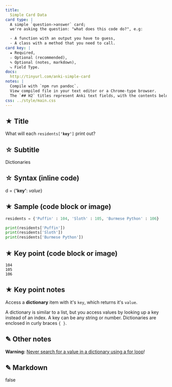 ```yaml
---
title:
  Simple Card Data
card type: |
  A simple `question->answer` card;
  we're asking the question: "what does this code do?", e.g:

  - A function with an output you have to guess,
  - A class with a method that you need to call.
card key: |
  ★ Required,
  ☆ Optional (recommended),
  ✎ Optional (notes, markdown),
  ⤷ Field Type.
docs:
  http://tinyurl.com/anki-simple-card
notes: |
  Compile with `npm run pandoc`.
  View compiled file in your text editor or a Chrome-type browser.
  The `## H2` titles represent Anki text fields, with the contents below.
css: ../style/main.css
---
```



<!-- -------------------------------------------------------------------------
    ★ Title

    ⤷ `string` (auto wrapped with a `H1` tag)
-------------------------------------------------------------------------- -->
## ★ Title

What will each <code>residents[<b>'key'</b>]</code> print out?


<!-- -------------------------------------------------------------------------
    ☆ Subtitle

    ⤷ `string` (auto wrapped with a `H2` tag)
-------------------------------------------------------------------------- -->
## ☆ Subtitle

Dictionaries


<!-- -------------------------------------------------------------------------
    ☆ Syntax (inline code)

    ⤷ `code string` (auto wrapped with <p><code> tag)
-------------------------------------------------------------------------- -->
## ☆ Syntax (inline code)

d = {<b>'key'</b>: <i>value</i>}


<!-- -------------------------------------------------------------------------
    ★ Sample (code block or image)

    ⤷ `code block | image`

      | Requires `markdown` fenced code block;

      A markdown fenced code block that will compile to our highlighted
      code with Pandoc. What does this code do?
-------------------------------------------------------------------------- -->
## ★ Sample (code block or image)

```python
residents = {'Puffin' : 104, 'Sloth' : 105, 'Burmese Python' : 106}

print(residents['Puffin'])
print(residents['Sloth'])
print(residents['Burmese Python'])
```


<!-- -------------------------------------------------------------------------
    ★ Key point (code block or image)

    ⤷ `code block | image`

      | Requires `markdown` fenced code block;

      A markdown fenced code block that will compile to our highlighted
      code with Pandoc. The output or answer to the above question.
-------------------------------------------------------------------------- -->
## ★ Key point (code block or image)

```text
104
105
106
```


<!-- -------------------------------------------------------------------------
    ★ Key point notes

    ⤷ `rich html`
-------------------------------------------------------------------------- -->
## ★ Key point notes

Access a **dictionary** item with it's `key`, which returns it's `value`.

A dictionary is similar to a list, but you access values by looking up a key instead of an index. A key can be any string or number. Dictionaries are enclosed in curly braces `{ }`.


<!-- -------------------------------------------------------------------------
    ✎ Other notes

    ⤷ `rich html`
-------------------------------------------------------------------------- -->
## ✎ Other notes

**Warning:** [Never search for a value in a dictionary using a for loop](https://jeffknupp.com/blog/2015/08/30/python-dictionaries)!


<!-- -------------------------------------------------------------------------
    ✎ Markdown

    ⤷ `raw text`

      Do not add the compiled HTML to your card, rather, use the raw text
      Markdown fenced code block. This makes for easier editing of a card
      later on.

      Warning: may increase card file size
        @ https://github.com/badlydrawnrob/anki/issues/116
-------------------------------------------------------------------------- -->
## ✎ Markdown

false
